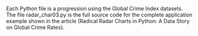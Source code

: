 Each Python file is a progression using the Global Crime Index datasets.
The file radar_char03.py is the full source code for the complete application example shown in the article (Radical Radar Charts in Python: A Data Story on Global Crime Rates).
